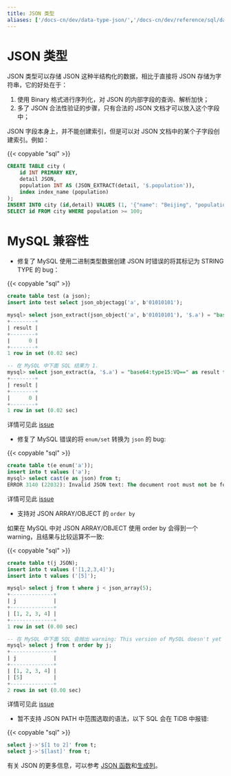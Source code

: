 ```yaml
---
title: JSON 类型
aliases: ['/docs-cn/dev/data-type-json/','/docs-cn/dev/reference/sql/data-types/json/']
---
```


# JSON 类型

JSON 类型可以存储 JSON 这种半结构化的数据，相比于直接将 JSON 存储为字符串，它的好处在于：

1. 使用 Binary 格式进行序列化，对 JSON 的内部字段的查询、解析加快；
2. 多了 JSON 合法性验证的步骤，只有合法的 JSON 文档才可以放入这个字段中；

JSON 字段本身上，并不能创建索引，但是可以对 JSON 文档中的某个子字段创建索引。例如：

{{< copyable "sql" >}}

```sql
CREATE TABLE city (
    id INT PRIMARY KEY,
    detail JSON,
    population INT AS (JSON_EXTRACT(detail, '$.population')),
    index index_name (population)
);
INSERT INTO city (id,detail) VALUES (1, '{"name": "Beijing", "population": 100}');
SELECT id FROM city WHERE population >= 100;
```

# MySQL 兼容性

- 修复了 MySQL 使用二进制类型数据创建 JSON 时错误的将其标记为 STRING TYPE 的 bug：

{{< copyable "sql" >}}

```sql
create table test (a json);
insert into test select json_objectagg('a', b'01010101');

mysql> select json_extract(json_object('a', b'01010101'), '$.a') = "base64:type15:VQ==" as result;
+--------+
| result |
+--------+
|      0 |
+--------+
1 row in set (0.02 sec)

-- 在 MySQL 中下面 SQL 结果为 1.
mysql> select json_extract(a, '$.a') = "base64:type15:VQ==" as result from test;
+--------+
| result |
+--------+
|      0 |
+--------+
1 row in set (0.02 sec)
```
详情可见此 [issue](https://github.com/pingcap/tidb/issues/37443)

- 修复了 MySQL 错误的将 `enum/set` 转换为 `json` 的 bug:

{{< copyable "sql" >}}

```sql
create table t(e enum('a'));
insert into t values ('a');
mysql> select cast(e as json) from t;
ERROR 3140 (22032): Invalid JSON text: The document root must not be followed by other values.
```
详情可见此 [issue](https://github.com/pingcap/tidb/issues/9999)

- 支持对 JSON ARRAY/OBJECT 的 `order by`

如果在 MySQL 中对 JSON ARRAY/OBJECT 使用 order by 会得到一个 warning，且结果与比较运算不一致:

{{< copyable "sql" >}}

```sql
create table t(j JSON);
insert into t values ('[1,2,3,4]');
insert into t values ('[5]');

mysql> select j from t where j < json_array(5);
+--------------+
| j            |
+--------------+
| [1, 2, 3, 4] |
+--------------+
1 row in set (0.00 sec)

-- 在 MySQL 中下面 SQL 会抛出 warning: This version of MySQL doesn't yet support 'sorting of non-scalar JSON values'. 且结果与 `<` 比较结果不一致
mysql> select j from t order by j;
+--------------+
| j            |
+--------------+
| [1, 2, 3, 4] |
| [5]          |
+--------------+
2 rows in set (0.00 sec)
```
详情可见此 [issue](https://github.com/pingcap/tidb/issues/37506)

- 暂不支持 JSON PATH 中范围选取的语法，以下 SQL 会在 TiDB 中报错:

{{< copyable "sql" >}}

```sql
select j->'$[1 to 2]' from t;
select j->'$[last]' from t;
```

有关 JSON 的更多信息，可以参考 [JSON 函数](/functions-and-operators/json-functions.md)和[生成列](/generated-columns.md)。
